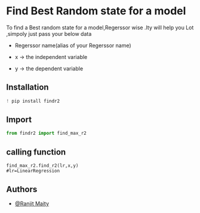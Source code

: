 
# Find Best Random state  for a model

To find a  Best random state for a model,Regerssor wise .Ity will help you Lot ,simpoly just pass your  below data
- Regerssor name(alias of your Regerssor name)

- x -> the independent variable

- y -> the dependent variable


## Installation
```python
! pip install findr2
```

## Import
```python
from findr2 import find_max_r2
```
## calling function
```
find_max_r2.find_r2(lr,x,y)
#lr=LinearRegression
```
## Authors

- [@Ranjit Maity](https://github.com/RanjitM007)

